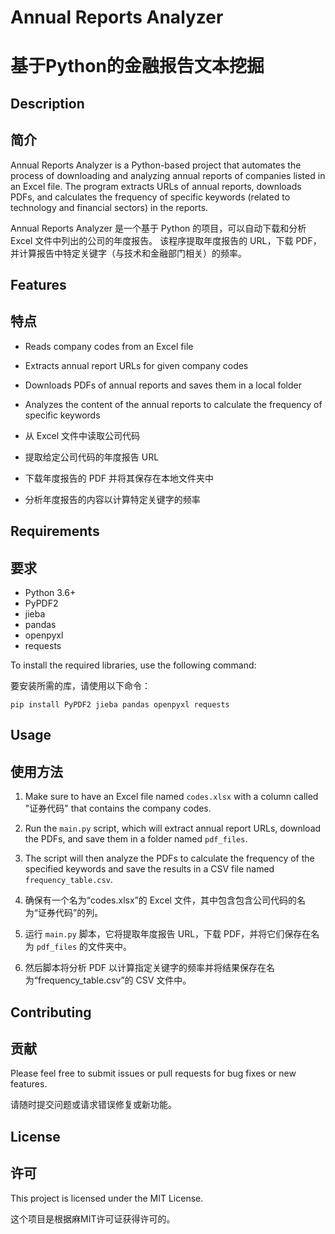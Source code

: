 # Annual Reports Analyzer 

# 基于Python的金融报告文本挖掘



## Description

## 简介

Annual Reports Analyzer is a Python-based project that automates the process of downloading and analyzing annual reports of companies listed in an Excel file. The program extracts URLs of annual reports, downloads PDFs, and calculates the frequency of specific keywords (related to technology and financial sectors) in the reports.

Annual Reports Analyzer 是一个基于 Python 的项目，可以自动下载和分析 Excel 文件中列出的公司的年度报告。 该程序提取年度报告的 URL，下载 PDF，并计算报告中特定关键字（与技术和金融部门相关）的频率。

## Features

## 特点

- Reads company codes from an Excel file
- Extracts annual report URLs for given company codes
- Downloads PDFs of annual reports and saves them in a local folder
- Analyzes the content of the annual reports to calculate the frequency of specific keywords

- 从 Excel 文件中读取公司代码
- 提取给定公司代码的年度报告 URL
- 下载年度报告的 PDF 并将其保存在本地文件夹中
- 分析年度报告的内容以计算特定关键字的频率

## Requirements

## 要求

- Python 3.6+
- PyPDF2
- jieba
- pandas
- openpyxl
- requests

To install the required libraries, use the following command:

要安装所需的库，请使用以下命令：

```shell
pip install PyPDF2 jieba pandas openpyxl requests
```

## Usage

## 使用方法

1. Make sure to have an Excel file named `codes.xlsx` with a column called "证券代码" that contains the company codes.
2. Run the `main.py` script, which will extract annual report URLs, download the PDFs, and save them in a folder named `pdf_files`.
3. The script will then analyze the PDFs to calculate the frequency of the specified keywords and save the results in a CSV file named `frequency_table.csv`.

1. 确保有一个名为“codes.xlsx”的 Excel 文件，其中包含包含公司代码的名为“证券代码”的列。
2. 运行 `main.py` 脚本，它将提取年度报告 URL，下载 PDF，并将它们保存在名为 `pdf_files` 的文件夹中。
3. 然后脚本将分析 PDF 以计算指定关键字的频率并将结果保存在名为“frequency_table.csv”的 CSV 文件中。

## Contributing

## 贡献

Please feel free to submit issues or pull requests for bug fixes or new features.

请随时提交问题或请求错误修复或新功能。

## License

## 许可

This project is licensed under the MIT License.

这个项目是根据麻MIT许可证获得许可的。